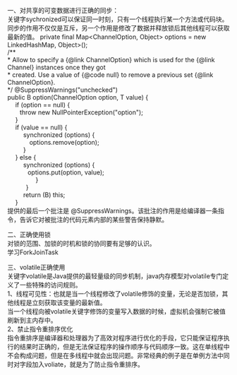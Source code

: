 一、对共享的可变数据进行正确的同步：  
关键字sychronized可以保证同一时刻，只有一个线程执行某一个方法或代码块。  
同步的作用不仅仅是互斥，另一个作用是修改了数据并释放锁后其他线程可以获取最新的值。 
private final Map<ChannelOption<?>, Object> options = new LinkedHashMap<ChannelOption<?>, Object>();   
/**  
     * Allow to specify a {@link ChannelOption} which is used for the {@link Channel} instances once they got  
     * created. Use a value of {@code null} to remove a previous set {@link ChannelOption}.  
     */
    @SuppressWarnings("unchecked")  
    public <T> B option(ChannelOption<T> option, T value) {  
       &#8195; if (option == null) {  
            &#8195;&#8195;throw new NullPointerException("option");  
       &#8195; }  
       &#8195; if (value == null) {  
         &#8195; &#8195;  synchronized (options) {  
            &#8195;&#8195; &#8195;   options.remove(option);  
         &#8195; &#8195;  }  
       &#8195; } else {  
         &#8195; &#8195;  synchronized (options) {  
          &#8195;&#8195;&#8195;      options.put(option, value);  
         &#8195;&#8195;&#8195; &#8195;  }  
        &#8195;&#8195;&#8195;}  
     &#8195; &#8195;  return (B) this;  
   &#8195; }  
 提供的最后一个批注是 @SuppressWarnings。该批注的作用是给编译器一条指令，告诉它对被批注的代码元素内部的某些警告保持静默。 
 
 二、正确使用锁  
 对锁的范围、加锁的时机和锁的协同要有足够的认识。  
 学习ForkJoinTask 
 
 三、volatile正确使用  
 关键字volatile是Java提供的最轻量级的同步机制，java内存模型对volatile专门定义了一些特殊的访问规则。  
 1、线程可见性：也就是当一个线程修改了volatile修饰的变量，无论是否加锁，其他线程是立刻获取该变量的最新值。  
 当一个线程向被volatile关键字修饰的变量写入数据的时候，虚拟机会强制它被值刷新到主内存中。  
 2、禁止指令重排序优化  
 指令重排序是编译器和处理器为了高效对程序进行优化的手段，它只能保证程序执行的结果时正确的，但是无法保证程序的操作顺序与代码顺序一致。这在单线程中不会构成问题，但是在多线程中就会出现问题。非常经典的例子是在单例方法中同时对字段加入voliate，就是为了防止指令重排序。
 